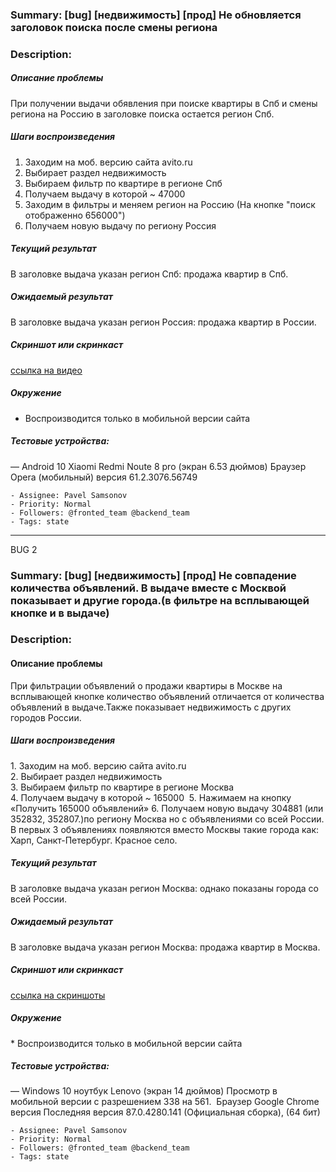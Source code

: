 ﻿### Summary: [bug] [недвижимость] [прод] Не обновляется заголовок поиска после смены региона 

### Description:

##### Описание проблемы
При получении выдачи обявления при поиске квартиры в Спб и смены региона на Россию в заголовке поиска остается регион Спб.

##### Шаги воспроизведения
1. Заходим на моб. версию сайта avito.ru 
2. Выбирает раздел недвижимость
3. Выбираем фильтр по квартире в регионе Спб
4. Получаем выдачу в которой ~
47000 
5. Заходим в фильтры и меняем регион на Россию (На кнопке "поиск отображенно 656000")
6. Получаем новую выдачу по региону Россия

##### Текущий результат
В заголовке выдача указан регион Спб: продажа квартир в Спб.

##### Ожидаемый результат
В заголовке выдача указан регион Россия: продажа квартир в России.

##### Скриншот или скринкаст 
[cсылка на видео](https://yadi.sk/d/JMsD1J7k3y9_3A)

##### Окружение
* Воспроизводится только в мобильной версии сайта 

##### Тестовые устройства:
— Android 10 Xiaomi Redmi Noute 8 pro (экран 6.53 дюймов) 
Браузер Opera (мобильный)
версия 61.2.3076.56749
```
- Assignee: Pavel Samsonov
- Priority: Normal 
- Followers: @fronted_team @backend_team 
- Tags: state
```
---
BUG 2

### Summary: [bug] [недвижимость] [прод] Не совпадение количества объявлений. В выдаче вместе с Москвой показывает и другие города.(в фильтре на всплывающей кнопке и в выдаче) 

### Description:

#### Описание проблемы
При фильтрации объявлений о продажи квартиры в Москве на всплывающей кнопке количество объявлений отличается от количества объявлений в выдаче.Также показывает недвижимость с других городов России.

##### Шаги воспроизведения
1. Заходим на моб. версию сайта avito.ru 
2. Выбирает раздел недвижимость
3. Выбираем фильтр по квартире в регионе Москва
4. Получаем выдачу в которой ~
165000 
5. Нажимаем на кнопку «Получить 165000 объявлений»
6. Получаем новую выдачу 304881 (или 352832, 352807.)по региону Москва но с объявлениями со всей России.
В первых 3 объявлениях появляются вместо Москвы такие города как: Харп, Санкт-Петербург. Красное село.

##### Текущий результат
В заголовке выдача указан регион Москва: однако показаны города со всей России. 

##### Ожидаемый результат
В заголовке выдача указан регион Москва: продажа квартир в Москва.

##### Скриншот или скринкаст
[сcылка на скриншоты](https://yadi.sk/d/O3U0t1NNxs6kcg)

##### Окружение
* Воспроизводится только в мобильной версии сайта 

##### Тестовые устройства:
— Windows 10 ноутбук Lenovo (экран 14 дюймов)
Просмотр в мобильной версии с разрешением 338 на 561. 
Браузер Google Chrome
 
версия Последняя версия 87.0.4280.141 (Официальная сборка), (64 бит)


```
- Assignee: Pavel Samsonov
- Priority: Normal 
- Followers: @fronted_team @backend_team 
- Tags: state
```



